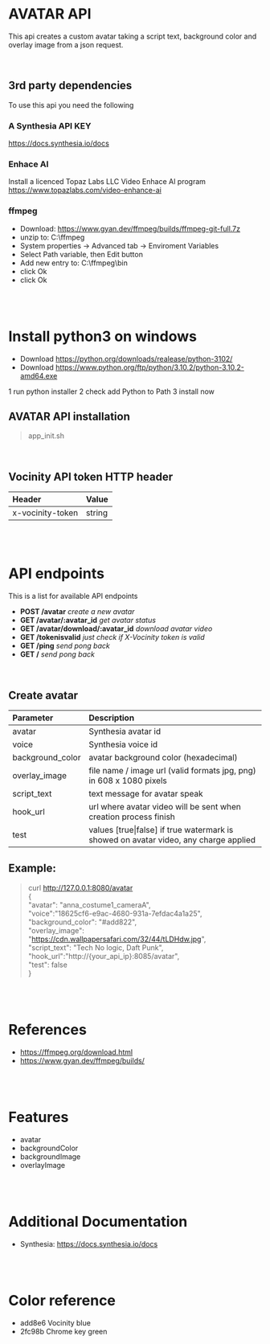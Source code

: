 
# AVATAR API

This api creates a custom avatar taking a script text, background color and overlay image from a json request.

<br />

## **3rd party dependencies**

To use this api you need the following

### **A Synthesia API KEY**

https://docs.synthesia.io/docs  

### **Enhace AI**
Install a licenced Topaz Labs LLC Video Enhace AI program  
https://www.topazlabs.com/video-enhance-ai  


### **ffmpeg**
- Download: https://www.gyan.dev/ffmpeg/builds/ffmpeg-git-full.7z
- unzip to:  C:\ffmpeg
- System properties -> Advanced tab -> Enviroment Variables
- Select Path variable, then Edit button
- Add new entry to: C:\ffmpeg\bin
- click Ok
- click Ok

<br />
<br />

# Install python3 on windows
- Download https://python.org/downloads/realease/python-3102/
- Download https://www.python.org/ftp/python/3.10.2/python-3.10.2-amd64.exe

1 run python installer
2 check add Python to Path
3 install now

## AVATAR API installation
> app_init.sh 


<br/>

## **Vocinity API token HTTP header**
|Header|Value|
|:---|:---|
|x-vocinity-token|string|

<br />
<br />

# API endpoints
This is a list for available API endpoints
- **POST /avatar**  <i>create a new avatar</i>
- **GET /avatar/:avatar_id** <i>get avatar status</i>
- **GET /avatar/download/:avatar_id** <i>download avatar video</i>
- **GET /tokenisvalid** <i>just check if X-Vocinity token is valid </i>
- **GET /ping** <i>send pong back</i>
- **GET /** <i>send pong back</i>

<br/>

## **Create avatar**

|Parameter|Description|
|:---|:---|
|avatar|Synthesia avatar id|
|voice|Synthesia voice id|
|background_color| avatar background color (hexadecimal)|
|overlay_image|file name / image url (valid formats jpg, png) in 608 x 1080 pixels|
|script_text| text message for avatar speak|
|hook_url| url where avatar video will be sent when creation process finish|
|test| values \[true\|false\] if true watermark is showed on avatar video, any charge applied|

## **Example:**
> curl http://127.0.0.1:8080/avatar \
> { \
	"avatar": "anna_costume1_cameraA", \
	"voice":"18625cf6-e9ac-4680-931a-7efdac4a1a25", \
	"background_color": "#add822", \
	"overlay_image": "https://cdn.wallpapersafari.com/32/44/tLDHdw.jpg", \
	"script_text": "Tech No logic, Daft Punk", \
	"hook_url":"http://{your_api_ip}:8085/avatar", \
	"test": false \
}

<br/>
<br/>

# References
- https://ffmpeg.org/download.html
- https://www.gyan.dev/ffmpeg/builds/


<br/>
<br/>

# Features
- avatar
- backgroundColor
- backgroundImage
- overlayImage

<br/>
<br/>

# Additional Documentation
- Synthesia: https://docs.synthesia.io/docs

<br/>
<br/>

# Color reference
- add8e6	Vocinity blue
- 2fc98b	Chrome key green